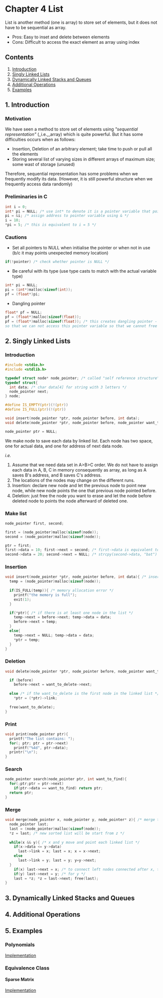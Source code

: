 # Chapter 4 List
List is another method (one is array) to store set of elements, but it does not have to be sequential as array.
* Pros: Easy to inset and delete between elements
* Cons: Difficult to access the exact element as array using index

## Contents
1. [Introduction](#1-introduction)
2. [Singly Linked Lists](#2-singly-linked-lists)
3. [Dynamically Linked Stacks and Queues](#3-dynamically-linked-stacks-and-queues)
4. [Additional Operations](#4-additional-operations)
5. [Examples](#5-examples)

## 1. Introduction
### Motivation
We have seen a method to store set of elements using _"sequential representation"_ (_i.e.,_array) which is quite powerful.
But it has some difficulties occurs when as follows:
* Insertion, Deletion of an arbitrary element; take time to push or pull all the elements
* Storing several list of varying sizes in different arrays of maximum size; some wast of storage (unused)

Therefore, sequential representation has some problems when we frequently modify its data. (However, it is still powerful
structure when we frequently access data randomly)

### Preliminaries in C
```c
int i = 0;
int* pi = NULL; /* use int* to denote it is a pointer variable that points integer type */
pi = &i; /* assign address to pointer variable using & */
i = 10;
*pi = 5; /* this is equivalent to i = 5 */
```
### Cautions
* Set all pointers to NULL when initialise the pointer or when not in use (b/c it may points unexpected memory location)
```c
if(!pointer) /* check whether pointer is NULL */
```
* Be careful with its type (use type casts to match with the actual variable type)
```c
int* pi = NULL;
pi = (int*)malloc(sizeof(int));
pf = (float*)pi;
```
* Dangling pointer
```c
float* pf = NULL;
pf = (float*)malloc(sizeof(float));
pf = (float*)malloc(sizeof(float)); /* this creates dangling pointer - address of original pointer get missing -, 
so that we can not access this pointer variable so that we cannot free forever.*/
```

## 2. Singly Linked Lists
### Introduction
```c
#include <stdio.h>
#include <stdlib.h>

typedef struct node* node_pointer; /* called "self reference structure" */
typedef struct{
  int data; /* char data[4] for string with 3 letters */
  node_pointer next;
} node;

#define IS_EMPTY(ptr)(!(ptr))
#define IS_FULL(ptr)(!(ptr))

void insert(node_pointer *ptr, node_pointer before, int data);
void delete(node_pointer *ptr, node_pointer before, node_pointer want_to_delete);

node_pointer ptr = NULL;
```

We make node to save each data by linked list. Each node has two space, one for actual data, and one for address of 
next data node. 

_i.e._
1) Assume that we need data set in A>B>C order. We do not have to assign each data in A, B, C in memory consequently as array, 
as long as A saves B's address, and B saves C's address.
2) The locations of the nodes may change on the different runs.
3) Insertion: declare new node and let the previous node to point new node, while new node points the one that previous node pointed before.
4) Deletion: just free the node you want to erase and let the node before deleted node to points the node afterward of deleted one.

### Make list
```c
node_pointer first, second;

first = (node_pointer)malloc(sizeof(node));
second = (node_pointer)malloc(sizeof(node));

ptr = first;
first->data = 10; first->next = second; /* first->data is equivalent to (*first).data */
second->data = 20; second->next = NULL; /* strcpy(second->data, "bat") is also possible for string data */
```

### Insertion
```c
void insert(node_pointer *ptr, node_pointer before, int data){ /* insert new node after before, while ptr is the first node */
  temp = (node_pointer)malloc(sizeof(node));
  
  if(IS_FULL(temp)){ /* memory allocation error */
    printf("the memory is full");
    exit(1);
  }

  if(*ptr){ /* if there is at least one node in the list */
    temp->next = before->next; temp->data = data;
    before->next = temp;
  }
  else{
    temp->next = NULL; temp->data = data;
    *ptr = temp;
  }
}
```

### Deletion
```c
void delete(node_pointer *ptr, node_pointer before, node_pointer want_to_delete){ /* delete node after before, while ptr is the first node*/

  if (before)
    before->next = want_to_delete->next;
    
  else /* if the want_to_delete is the first node in the linked list */
    *ptr = (*ptr)->link;
    
  free(want_to_delete);
}
```

### Print
```c
void print(node_pointer ptr){
  printf("The list contains: ");
  for(; ptr; ptr = ptr->next)
    printf("%4d", ptr->data);
  printr("\n");
}
```

### Search
```c
node_pointer search(node_pointer ptr, int want_to_find){
  for(;ptr;ptr = ptr->next)
    if(ptr->data == want_to_find) return ptr;
  return ptr;
}
```

### Merge
```c
void merge(node_pointer x, node_pointer y, node_pointer* z){ /* merge two list in asscending order */
  node_pointer last;
  last = (node_pointer)malloc(sizeof(node));
  *z = last; /* new sorted list will be start from z */
  
  while(x && y){ /* x and y move and point each linked list */
    if(x->data <= y->data)
      last->link = x; last = x; x = x->next;
    else
      last->link = y; last = y; y=y->next;
  }
    if(x) last->next = x; /* to connect left nodes connected after x, to newly declared list */
    if(y) last->next = y; /* for y */
    last = *z; *z = last->next; free(last);
}
```

## 3. Dynamically Linked Stacks and Queues

## 4. Additional Operations

## 5. Examples
### Polynomials
[Implementation](https://github.com/mhnam/Data-Structure/blob/master/Chp4/maze_solve_v3.cpp)

### Equivalence Class


#### Sparse Matrix
[Implementation](https://github.com/mhnam/Data-Structure/blob/master/Chp4/)
